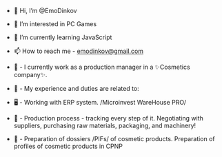 - 👋 Hi, I’m @EmoDinkov
- 👀 I’m interested in PC Games
- 🌱 I’m currently learning JavaScript
- 📫 How to reach me - emodinkov@gmail.com

- 🔨 - I currently work as a production manager in a ✨Cosmetics company✨. 
- 📜 - My experience and duties are related to:
- 🖥️ - Working with ERP system. /Microinvest WareHouse PRO/
- 🦾 - Production process - tracking every step of it. Negotiating with suppliers, purchasing raw materials, packaging, and machinery!
- 🔬 - Preparation of dossiers /PIFs/ of cosmetic products. Preparation of profiles of cosmetic products in CPNP

<!---
EmoDinkov/EmoDinkov is a ✨ special ✨ repository because its `README.md` (this file) appears on your GitHub profile.
You can click the Preview link to take a look at your changes.
--->
